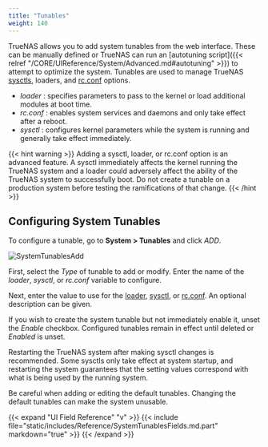```yaml
---
title: "Tunables"
weight: 140
---
```


TrueNAS allows you to add system tunables from the web interface.
These can be manually defined or TrueNAS can run an [autotuning script]({{< relref "/CORE/UIReference/System/Advanced.md#autotuning" >}}) to attempt to optimize the system.
Tunables are used to manage TrueNAS [sysctls](https://www.freebsd.org/cgi/man.cgi?query=sysctl), loaders, and [rc.conf](https://www.freebsd.org/cgi/man.cgi?query=rc.conf) options.

* *loader* : specifies parameters to pass to the kernel or load additional modules at boot time.
* *rc.conf* : enables system services and daemons and only take effect after a reboot.
* *sysctl* : configures kernel parameters while the system is running and generally take effect immediately.

{{< hint warning >}}
Adding a sysctl, loader, or <file>rc.conf</file> option is an advanced feature.
A sysctl immediately affects the kernel running the TrueNAS system and a loader could adversely affect the ability of the TrueNAS system to successfully boot.
Do not create a tunable on a production system before testing the ramifications of that change.
{{< /hint >}}

## Configuring System Tunables

To configure a tunable, go to **System > Tunables** and click *ADD*.

![SystemTunablesAdd](/images/CORE/12.0/SystemTunablesAdd.png "Adding a Tunable")

First, select the *Type* of tunable to add or modify.
Enter the name of the *loader*, *sysctl*, or *rc.conf* variable to configure.

Next, enter the value to use for the [loader](https://www.freebsd.org/doc/en_US.ISO8859-1/books/handbook/boot-introduction.html#boot-loader-commands), [sysctl](https://www.freebsd.org/doc/en_US.ISO8859-1/books/handbook/configtuning-sysctl.html), or [rc.conf](https://www.freebsd.org/doc/en_US.ISO8859-1/books/handbook/config-tuning.html).
An optional description can be given.

If you wish to create the system tunable but not immediately enable it, unset the *Enable* checkbox.
Configured tunables remain in effect until deleted or *Enabled* is unset.

Restarting the TrueNAS system after making sysctl changes is recommended.
Some sysctls only take effect at system startup, and restarting the system guarantees that the setting values correspond with what is being used by the running system.

Be careful when adding or editing the default tunables.
Changing the default tunables can make the system unusable.

{{< expand "UI Field Reference" "v" >}}
{{< include file="static/includes/Reference/SystemTunablesFields.md.part" markdown="true" >}}
{{< /expand >}}